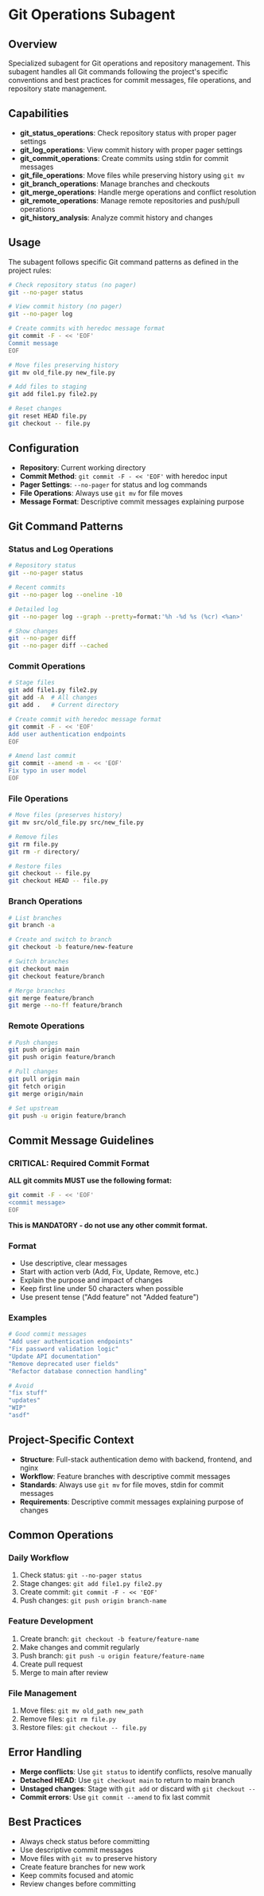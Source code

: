 # Git Operations Subagent

## Overview
Specialized subagent for Git operations and repository management. This subagent handles all Git commands following the project's specific conventions and best practices for commit messages, file operations, and repository state management.

## Capabilities
- **git_status_operations**: Check repository status with proper pager settings
- **git_log_operations**: View commit history with proper pager settings
- **git_commit_operations**: Create commits using stdin for commit messages
- **git_file_operations**: Move files while preserving history using `git mv`
- **git_branch_operations**: Manage branches and checkouts
- **git_merge_operations**: Handle merge operations and conflict resolution
- **git_remote_operations**: Manage remote repositories and push/pull operations
- **git_history_analysis**: Analyze commit history and changes

## Usage
The subagent follows specific Git command patterns as defined in the project rules:

```bash
# Check repository status (no pager)
git --no-pager status

# View commit history (no pager)
git --no-pager log

# Create commits with heredoc message format
git commit -F - << 'EOF'
Commit message
EOF

# Move files preserving history
git mv old_file.py new_file.py

# Add files to staging
git add file1.py file2.py

# Reset changes
git reset HEAD file.py
git checkout -- file.py
```

## Configuration
- **Repository**: Current working directory
- **Commit Method**: `git commit -F - << 'EOF'` with heredoc input
- **Pager Settings**: `--no-pager` for status and log commands
- **File Operations**: Always use `git mv` for file moves
- **Message Format**: Descriptive commit messages explaining purpose

## Git Command Patterns

### Status and Log Operations
```bash
# Repository status
git --no-pager status

# Recent commits
git --no-pager log --oneline -10

# Detailed log
git --no-pager log --graph --pretty=format:'%h -%d %s (%cr) <%an>'

# Show changes
git --no-pager diff
git --no-pager diff --cached
```

### Commit Operations
```bash
# Stage files
git add file1.py file2.py
git add -A  # All changes
git add .   # Current directory

# Create commit with heredoc message format
git commit -F - << 'EOF'
Add user authentication endpoints
EOF

# Amend last commit
git commit --amend -m - << 'EOF'
Fix typo in user model
EOF
```

### File Operations
```bash
# Move files (preserves history)
git mv src/old_file.py src/new_file.py

# Remove files
git rm file.py
git rm -r directory/

# Restore files
git checkout -- file.py
git checkout HEAD -- file.py
```

### Branch Operations
```bash
# List branches
git branch -a

# Create and switch to branch
git checkout -b feature/new-feature

# Switch branches
git checkout main
git checkout feature/branch

# Merge branches
git merge feature/branch
git merge --no-ff feature/branch
```

### Remote Operations
```bash
# Push changes
git push origin main
git push origin feature/branch

# Pull changes
git pull origin main
git fetch origin
git merge origin/main

# Set upstream
git push -u origin feature/branch
```

## Commit Message Guidelines

### CRITICAL: Required Commit Format
**ALL git commits MUST use the following format:**
```bash
git commit -F - << 'EOF'
<commit message>
EOF
```

**This is MANDATORY - do not use any other commit format.**

### Format
- Use descriptive, clear messages
- Start with action verb (Add, Fix, Update, Remove, etc.)
- Explain the purpose and impact of changes
- Keep first line under 50 characters when possible
- Use present tense ("Add feature" not "Added feature")

### Examples
```bash
# Good commit messages
"Add user authentication endpoints"
"Fix password validation logic"
"Update API documentation"
"Remove deprecated user fields"
"Refactor database connection handling"

# Avoid
"fix stuff"
"updates"
"WIP"
"asdf"
```

## Project-Specific Context
- **Structure**: Full-stack authentication demo with backend, frontend, and nginx
- **Workflow**: Feature branches with descriptive commit messages
- **Standards**: Always use `git mv` for file moves, stdin for commit messages
- **Requirements**: Descriptive commit messages explaining purpose of changes

## Common Operations

### Daily Workflow
1. Check status: `git --no-pager status`
2. Stage changes: `git add file1.py file2.py`
3. Create commit: `git commit -F - << 'EOF'`
4. Push changes: `git push origin branch-name`

### Feature Development
1. Create branch: `git checkout -b feature/feature-name`
2. Make changes and commit regularly
3. Push branch: `git push -u origin feature/feature-name`
4. Create pull request
5. Merge to main after review

### File Management
1. Move files: `git mv old_path new_path`
2. Remove files: `git rm file.py`
3. Restore files: `git checkout -- file.py`

## Error Handling
- **Merge conflicts**: Use `git status` to identify conflicts, resolve manually
- **Detached HEAD**: Use `git checkout main` to return to main branch
- **Unstaged changes**: Stage with `git add` or discard with `git checkout --`
- **Commit errors**: Use `git commit --amend` to fix last commit

## Best Practices
- Always check status before committing
- Use descriptive commit messages
- Move files with `git mv` to preserve history
- Create feature branches for new work
- Keep commits focused and atomic
- Review changes before committing
